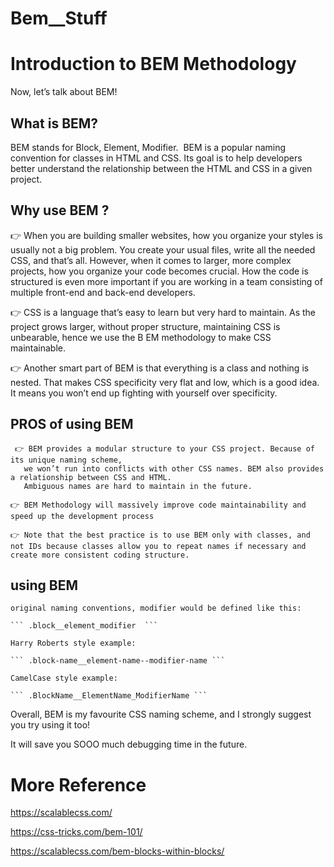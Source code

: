 # Bem__Stuff

# Introduction to BEM Methodology 

Now, let’s talk about BEM!

## What is BEM?

BEM stands for Block, Element, Modifier.
⁣
 BEM is a popular naming convention for classes in HTML and CSS. Its goal is to help developers better understand the relationship between the HTML and CSS in a given project. ⁣


## Why use BEM ?

   👉 When you are building smaller websites, how you organize your styles is usually not a big problem. You create your usual files, write all the needed CSS, and that’s all. 		However, when it comes to larger, more complex projects, how you organize your code becomes crucial. How the code is structured is even more important if you are working in    a team consisting of multiple front-end and back-end developers.
 
 👉 CSS is a language that’s easy to learn but very hard to maintain. As the project grows larger, without proper structure, maintaining CSS is unbearable, hence we use the B EM methodology to make CSS maintainable. </p>
      
  👉 Another smart part of BEM is that everything is a class and nothing is nested. That makes CSS specificity very flat and low, which is a good idea. It means you won’t end up fighting with yourself over specificity.

## PROS of using BEM

 ``` 
  👉 BEM provides a modular structure to your CSS project. Because of its unique naming scheme,
	we won’t run into conflicts with other CSS names. BEM also provides a relationship between CSS and HTML.
	Ambiguous names are hard to maintain in the future⁣.

👉 BEM Methodology will massively improve code maintainability and speed up the development process

 👉 Note that the best practice is to use BEM only with classes, and not IDs because classes allow you to repeat names if necessary and create more consistent coding structure. 
 
 ``` 

## using BEM
 ``` 
original naming conventions, modifier would be defined like this:

``` .block__element_modifier  ```

Harry Roberts style example:

``` .block-name__element-name--modifier-name ```

CamelCase style example:

``` .BlockName__ElementName_ModifierName ```

 ``` 

Overall, BEM is my favourite CSS naming scheme, and I strongly suggest you try using it too!

It will save you SOOO much debugging time in the future.⁣
⁣
# More Reference

https://scalablecss.com/

https://css-tricks.com/bem-101/

https://scalablecss.com/bem-blocks-within-blocks/
